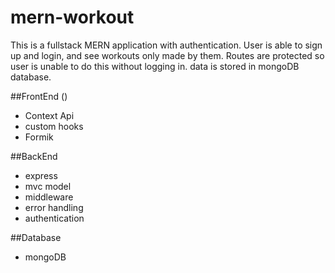 # mern-workout
This is a fullstack MERN application with authentication. User is able to sign up and login, and see workouts only made by them. Routes are protected so user is unable to do this without logging in. data is stored in mongoDB database.

##FrontEnd ()
- Context Api
- custom hooks
- Formik

##BackEnd 
- express
- mvc model
- middleware
- error handling
- authentication

##Database
- mongoDB
